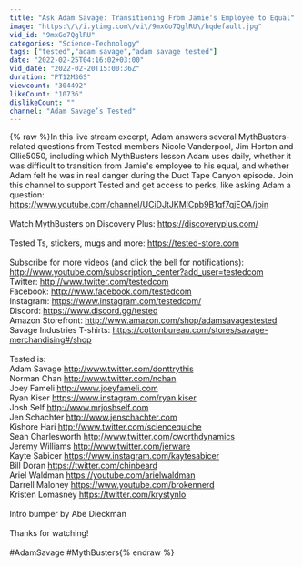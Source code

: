 ```yaml
---
title: "Ask Adam Savage: Transitioning From Jamie's Employee to Equal"
image: "https:\/\/i.ytimg.com\/vi\/9mxGo7QglRU\/hqdefault.jpg"
vid_id: "9mxGo7QglRU"
categories: "Science-Technology"
tags: ["tested","adam savage","adam savage tested"]
date: "2022-02-25T04:16:02+03:00"
vid_date: "2022-02-20T15:00:36Z"
duration: "PT12M36S"
viewcount: "304492"
likeCount: "10736"
dislikeCount: ""
channel: "Adam Savage’s Tested"
---
```

{% raw %}In this live stream excerpt, Adam answers several MythBusters-related questions from Tested members Nicole Vanderpool, Jim Horton and Ollie5050, including which MythBusters lesson Adam uses daily, whether it was difficult to transition from Jamie's employee to his equal, and whether Adam felt he was in real danger during the Duct Tape Canyon episode. Join this channel to support Tested and get access to perks, like asking Adam a question:<br /><a rel="nofollow" target="blank" href="https://www.youtube.com/channel/UCiDJtJKMICpb9B1qf7qjEOA/join">https://www.youtube.com/channel/UCiDJtJKMICpb9B1qf7qjEOA/join</a><br /><br />Watch MythBusters on Discovery Plus: <a rel="nofollow" target="blank" href="https://discoveryplus.com/">https://discoveryplus.com/</a><br /><br />Tested Ts, stickers, mugs and more: <a rel="nofollow" target="blank" href="https://tested-store.com">https://tested-store.com</a><br /><br />Subscribe for more videos (and click the bell for notifications):  <a rel="nofollow" target="blank" href="http://www.youtube.com/subscription_center?add_user=testedcom">http://www.youtube.com/subscription_center?add_user=testedcom</a><br />Twitter: <a rel="nofollow" target="blank" href="http://www.twitter.com/testedcom">http://www.twitter.com/testedcom</a><br />Facebook: <a rel="nofollow" target="blank" href="http://www.facebook.com/testedcom">http://www.facebook.com/testedcom</a><br />Instagram: <a rel="nofollow" target="blank" href="https://www.instagram.com/testedcom/">https://www.instagram.com/testedcom/</a><br />Discord: <a rel="nofollow" target="blank" href="https://www.discord.gg/tested">https://www.discord.gg/tested</a><br />Amazon Storefront: <a rel="nofollow" target="blank" href="http://www.amazon.com/shop/adamsavagestested">http://www.amazon.com/shop/adamsavagestested</a><br />Savage Industries T-shirts: <a rel="nofollow" target="blank" href="https://cottonbureau.com/stores/savage-merchandising#/shop">https://cottonbureau.com/stores/savage-merchandising#/shop</a><br /><br />Tested is: <br />Adam Savage <a rel="nofollow" target="blank" href="http://www.twitter.com/donttrythis">http://www.twitter.com/donttrythis</a><br />Norman Chan <a rel="nofollow" target="blank" href="http://www.twitter.com/nchan">http://www.twitter.com/nchan</a><br />Joey Fameli <a rel="nofollow" target="blank" href="http://www.joeyfameli.com">http://www.joeyfameli.com</a><br />Ryan Kiser <a rel="nofollow" target="blank" href="https://www.instagram.com/ryan.kiser">https://www.instagram.com/ryan.kiser</a><br />Josh Self <a rel="nofollow" target="blank" href="http://www.mrjoshself.com">http://www.mrjoshself.com</a><br />Jen Schachter <a rel="nofollow" target="blank" href="http://www.jenschachter.com">http://www.jenschachter.com</a><br />Kishore Hari <a rel="nofollow" target="blank" href="http://www.twitter.com/sciencequiche">http://www.twitter.com/sciencequiche</a><br />Sean Charlesworth <a rel="nofollow" target="blank" href="http://www.twitter.com/cworthdynamics">http://www.twitter.com/cworthdynamics</a><br />Jeremy Williams <a rel="nofollow" target="blank" href="http://www.twitter.com/jerware">http://www.twitter.com/jerware</a><br />Kayte Sabicer <a rel="nofollow" target="blank" href="https://www.instagram.com/kaytesabicer">https://www.instagram.com/kaytesabicer</a><br />Bill Doran <a rel="nofollow" target="blank" href="https://twitter.com/chinbeard">https://twitter.com/chinbeard</a><br />Ariel Waldman <a rel="nofollow" target="blank" href="https://youtube.com/arielwaldman">https://youtube.com/arielwaldman</a><br />Darrell Maloney <a rel="nofollow" target="blank" href="https://www.youtube.com/brokennerd">https://www.youtube.com/brokennerd</a><br />Kristen Lomasney <a rel="nofollow" target="blank" href="https://twitter.com/krystynlo">https://twitter.com/krystynlo</a><br /><br />Intro bumper by Abe Dieckman<br /><br />Thanks for watching!<br /><br />#AdamSavage #MythBusters{% endraw %}
